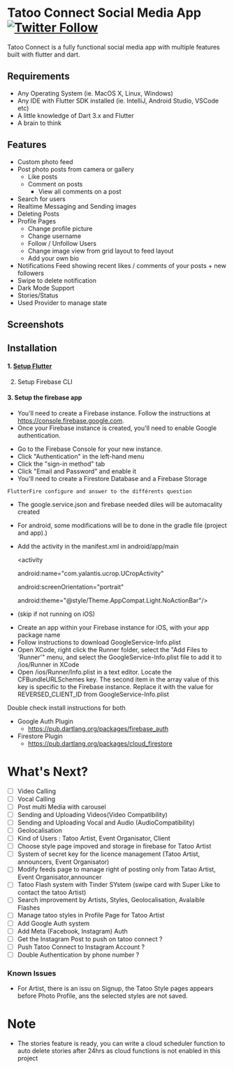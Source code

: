 # Tatoo Connect Social Media App  [![Twitter Follow](https://img.shields.io/twitter/follow/CharlyKeleb.svg?style=social)](https://twitter.com/CharlyKeleb)

Tatoo Connect is a fully functional social media app with multiple features built with flutter and dart.

## Requirements

* Any Operating System (ie. MacOS X, Linux, Windows)
* Any IDE with Flutter SDK installed (ie. IntelliJ, Android Studio, VSCode etc)
* A little knowledge of Dart 3.x and Flutter
* A brain to think

## Features

* Custom photo feed
* Post photo posts from camera or gallery
  * Like posts
  * Comment on posts
    * View all comments on a post
* Search for users
* Realtime Messaging and Sending images
* Deleting Posts
* Profile Pages
  * Change profile picture
  * Change username
  * Follow / Unfollow Users
  * Change image view from grid layout to feed layout
  * Add your own bio
* Notifications Feed showing recent likes / comments of your posts + new followers
* Swipe to delete notification
* Dark Mode Support
* Stories/Status
* Used Provider to manage state

## Screenshots


</p>

## Installation

#### 1. [Setup Flutter](https://flutter.dev/docs/get-started/install)

2. Setup Firebase CLI

#### 3. Setup the firebase app

- You'll need to create a Firebase instance. Follow the instructions
  at https://console.firebase.google.com.
- Once your Firebase instance is created, you'll need to enable Google authentication.

* Go to the Firebase Console for your new instance.
* Click "Authentication" in the left-hand menu
* Click the "sign-in method" tab
* Click "Email and Password" and enable it
* You'll need to create a Firestore Database and a Firebase Storage

```
FlutterFire configure and answer to the différents question
```

* The google.service.json and firebase needed diles will be automacality created
* For android, some modifications will be to done in the gradle file (project and app).)
* Add the activity in the manifest.xml in android/app/main

  <activity

  android:name="com.yalantis.ucrop.UCropActivity"

  android:screenOrientation="portrait"

  android:theme="@style/Theme.AppCompat.Light.NoActionBar"/>

- (skip if not running on iOS)

* Create an app within your Firebase instance for iOS, with your app package name
* Follow instructions to download GoogleService-Info.plist
* Open XCode, right click the Runner folder, select the "Add Files to 'Runner'" menu, and select the
  GoogleService-Info.plist file to add it to /ios/Runner in XCode
* Open /ios/Runner/Info.plist in a text editor. Locate the CFBundleURLSchemes key. The second item
  in the array value of this key is specific to the Firebase instance. Replace it with the value for
  REVERSED_CLIENT_ID from GoogleService-Info.plist

Double check install instructions for both

- Google Auth Plugin
  - https://pub.dartlang.org/packages/firebase_auth
- Firestore Plugin
  - https://pub.dartlang.org/packages/cloud_firestore

# What's Next?

* [ ] Video Calling
* [ ] Vocal Calling
* [ ] Post multi Media with carousel
* [ ] Sending and Uploading Videos(Video Compatibility)
* [ ] Sending and Uploading Vocal and Audio (AudioCompatibility)
* [ ] Geolocalisation
* [ ] Kind of Users : Tatoo Artist, Event Organisator, Client
* [ ] Choose style page impoved and storage in firebase for Tatoo Artist
* [ ] System of secret key for the licence management (Tatoo Artist, announcers, Event Organisator)
* [ ] Modify feeds page to manage right of posting only from Tatao Artist, Event Organisator,announcer
* [ ] Tatoo Flash system with Tinder SYstem (swipe card with Super Like to contact the tatoo Artist)
* [ ] Search improvement by Artists, Styles, Geolocalisation, Avalaible Flashes
* [ ] Manage tatoo styles in Profile Page for Tatoo Artist
* [ ] Add Google Auth system
* [ ] Add Meta (Facebook, Instagram) Auth
* [ ] Get the Instagram Post to push on tatoo connect ?
* [ ] Push Tatoo Connect to Instagram Account ?
* [ ] Double Authentication by phone number ?

### Known Issues

* For Artist, there is an issu on Signup, the Tatoo Style pages appears before Photo Profile, ans the selected styles are not saved.

# Note

- The stories feature is ready, you can write a cloud scheduler function to auto delete stories
  after 24hrs as cloud functions is not enabled in this project
